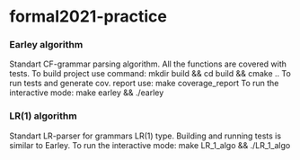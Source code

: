 # formal2021-practice

### Earley algorithm

Standart CF-grammar parsing algorithm. All the functions are covered with tests. 
To build project use command:
 mkdir build && cd build && cmake ..
To run tests and generate cov. report use:
 make coverage_report
To run the interactive mode:
 make earley && ./earley



### LR(1) algorithm

Standart LR-parser for grammars LR(1) type.
Building and running tests is similar to Earley.
To run the interactive mode:
 make LR_1_algo && ./LR_1_algo
